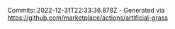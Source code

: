 Commits: 2022-12-31T22:33:36.878Z - Generated via https://github.com/marketplace/actions/artificial-grass
<br>
